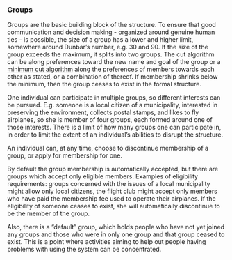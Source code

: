 ### Groups

Groups are the basic building block of the structure. To ensure that good communication and decision making - organized around genuine human ties - is possible, the size of a group has a lower and higher limit, somewhere around Dunbar’s number, e.g. 30 and 90. If the size of the group exceeds the maximum, it splits into two groups. The cut algorithm can be along preferences toward the new name and goal of the group or a [minimum cut algorithm](https://en.wikipedia.org/wiki/Minimum_cut) along the preferences of members towards each other as stated, or a combination of thereof. If membership shrinks below the minimum, then the group ceases to exist in the formal structure.

  
One individual can participate in multiple groups, so different interests can be pursued. E.g. someone is a local citizen of a municipality, interested in preserving the environment, collects postal stamps, and likes to fly airplanes, so she is member of four groups, each formed around one of those interests. There is a limit of how many groups one can participate in, in order to limit the extent of an individual’s abilities to disrupt the structure.

An individual can, at any time, choose to discontinue membership of a group, or apply for membership for one.

By default the group membership is automatically accepted, but there are groups which accept only eligible members. Examples of eligibility requirements: groups concerned with the issues of a local municipality might allow only local citizens, the flight club might accept only members who have paid the membership fee used to operate their airplanes. If the eligibility of someone ceases to exist, she will automatically discontinue to be the member of the group.

Also, there is a “default” group, which holds people who have not yet joined any groups and those who were in only one group and that group ceased to exist. This is a point where activities aiming to help out people having problems with using the system can be concentrated.

